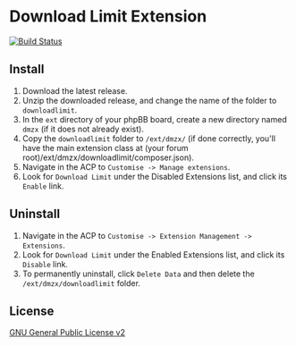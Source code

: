 # Download Limit Extension

[![Build Status](https://travis-ci.org/dmzx/Download-limit.svg?branch=master)](https://travis-ci.org/dmzx/Download-limit)

## Install

1. Download the latest release.
2. Unzip the downloaded release, and change the name of the folder to `downloadlimit`.
3. In the `ext` directory of your phpBB board, create a new directory named `dmzx` (if it does not already exist).
4. Copy the `downloadlimit` folder to `/ext/dmzx/` (if done correctly, you'll have the main extension class at (your forum root)/ext/dmzx/downloadlimit/composer.json).
5. Navigate in the ACP to `Customise -> Manage extensions`.
6. Look for `Download Limit` under the Disabled Extensions list, and click its `Enable` link.

## Uninstall

1. Navigate in the ACP to `Customise -> Extension Management -> Extensions`.
2. Look for `Download Limit` under the Enabled Extensions list, and click its `Disable` link.
3. To permanently uninstall, click `Delete Data` and then delete the `/ext/dmzx/downloadlimit` folder.

## License
[GNU General Public License v2](http://opensource.org/licenses/GPL-2.0)
